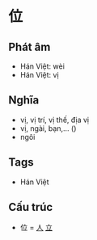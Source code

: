 # 位

## Phát âm
* Hán Việt: wèi
* Hán Việt: vị

## Nghĩa
* vị, vị trí, vị thế, địa vị
* vị, ngài, bạn,... ()
* ngôi

## Tags
* Hán Việt

## Cấu trúc
* 位 = [人](人.md) [立](立.md)

<script>window.HANZI_FIELD='位';</script>